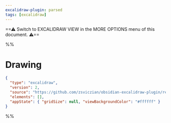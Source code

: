 ```yaml
---
excalidraw-plugin: parsed
tags: [excalidraw]
---
```


==⚠ Switch to EXCALIDRAW VIEW in the MORE OPTIONS menu of this document. ⚠==

%%

# Drawing

```json
{
  "type": "excalidraw",
  "version": 2,
  "source": "https://github.com/zsviczian/obsidian-excalidraw-plugin/releases/tag/2.0.14",
  "elements": [],
  "appState": { "gridSize": null, "viewBackgroundColor": "#ffffff" }
}
```

%%
